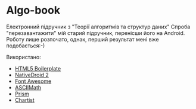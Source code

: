 # Algo-book
Електронний підручник з "Теорії алгоритмів та структур даних"
Спроба "перезавантажити" мій старий підручник, перенісши його на Android. Роботу лише розпочато, однак, перший результат мені вже подобається:-)

Використано:
* [HTML5 Boilerplate](https://html5boilerplate.com/)
* [NativeDroid 2](http://nativedroid.godesign.ch/material/)
* [Font Awesome](http://fontawesome.io/)
* [ASCIIMath](http://asciimath.org/)
* [Prism](http://prismjs.com/)
* [Chartist](https://gionkunz.github.io/chartist-js/)
